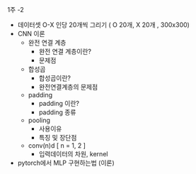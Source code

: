1주 -2

- 데이터셋 O-X 인당 20개씩 그리기 ( O 20개, X 20개 , 300x300)
- CNN 이론
    - 완전 연결 계층
        - 완전 연결 계층이란?
        - 문제점
    - 합성곱
        - 합성곱이란?
        - 완전연결계층의 문제점
    - padding
        - padding 이란?
        - padding 종류
    - pooling
        - 사용이유
        - 특징 및 장단점
    - conv(n)d [ n = 1, 2 ]
        - 입력데이터의 차원, kernel
- pytorch에서 MLP 구현하는법 (이론)